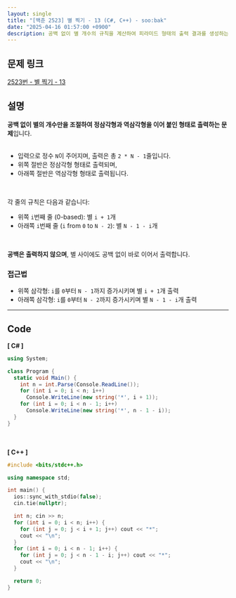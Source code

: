 ```yaml
---
layout: single
title: "[백준 2523] 별 찍기 - 13 (C#, C++) - soo:bak"
date: "2025-04-16 01:57:00 +0900"
description: 공백 없이 별 개수의 규칙을 계산하여 피라미드 형태의 출력 결과를 생성하는 백준 2523번 별 찍기 문제의 C# 및 C++ 풀이 및 해설
---
```


## 문제 링크
[2523번 - 별 찍기 - 13](https://www.acmicpc.net/problem/2523)

## 설명
**공백 없이 별의 개수만을 조절하여 정삼각형과 역삼각형을 이어 붙인 형태로 출력하는 문제**입니다.<br>
<br>

- 입력으로 정수 `N`이 주어지며, 출력은 총 `2 * N - 1`줄입니다.<br>
- 위쪽 절반은 정삼각형 형태로 출력되며,<br>
- 아래쪽 절반은 역삼각형 형태로 출력됩니다.<br>
<br>

각 줄의 규칙은 다음과 같습니다:<br>
- 위쪽 `i`번째 줄 (0-based): 별 `i + 1`개<br>
- 아래쪽 `i`번째 줄 (`i` from `0` to `N - 2`): 별 `N - 1 - i`개<br>
<br>

**공백은 출력하지 않으며**, 별 사이에도 공백 없이 바로 이어서 출력합니다.<br>

### 접근법
- 위쪽 삼각형: `i`를 `0`부터 `N - 1`까지 증가시키며 별 `i + 1`개 출력<br>
- 아래쪽 삼각형: `i`를 `0`부터 `N - 2`까지 증가시키며 별 `N - 1 - i`개 출력<br>

---

## Code
<b>[ C# ] </b>
<br>

```csharp
using System;

class Program {
  static void Main() {
    int n = int.Parse(Console.ReadLine());
    for (int i = 0; i < n; i++)
      Console.WriteLine(new string('*', i + 1));
    for (int i = 0; i < n - 1; i++)
      Console.WriteLine(new string('*', n - 1 - i));
  }
}
```

<br><br>
<b>[ C++ ] </b>
<br>

```cpp
#include <bits/stdc++.h>

using namespace std;

int main() {
  ios::sync_with_stdio(false);
  cin.tie(nullptr);

  int n; cin >> n;
  for (int i = 0; i < n; i++) {
    for (int j = 0; j < i + 1; j++) cout << "*";
    cout << "\n";
  }
  for (int i = 0; i < n - 1; i++) {
    for (int j = 0; j < n - 1 - i; j++) cout << "*";
    cout << "\n";
  }

  return 0;
}
```
